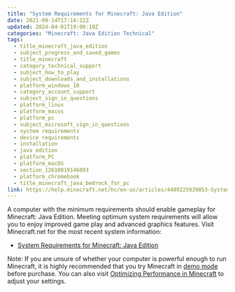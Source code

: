 ```yaml
---
title: "System Requirements for Minecraft: Java Edition"
date: 2021-09-14T17:14:22Z
updated: 2024-04-01T19:00:19Z
categories: "Minecraft: Java Edition Technical"
tags:
  - title_minecraft_java_edition
  - subject_progress_and_saved_games
  - title_minecraft
  - category_technical_support
  - subject_how_to_play
  - subject_downloads_and_installations
  - platform_windows_10
  - category_account_support
  - subject_sign_in_questions
  - platform_linux
  - platform_macos
  - platform_pc
  - subject_microsoft_sign_in_questions
  - system requirements
  - device requirements
  - installation
  - java edition
  - platform_PC
  - platform_macOS
  - section_12618019146893
  - platform_chromebook
  - title_minecraft_java_bedrock_for_pc
link: https://help.minecraft.net/hc/en-us/articles/4409225939853-System-Requirements-for-Minecraft-Java-Edition
---
```


A computer with the minimum requirements should enable gameplay for Minecraft: Java Edition. Meeting optimum system requirements will allow you to enjoy improved game play and advanced graphics features. Visit Minecraft.net for the most recent system information:

- [System Requirements for Minecraft: Java Edition](https://www.minecraft.net/en-us/store/minecraft-deluxe-collection-pc#accordionv1-b6c8df09da-item-7739893325)

  
Note: If you are unsure of whether your computer is powerful enough to run Minecraft, it is highly recommended that you try Minecraft in [demo mode](./Minecraft-Java-Edition-Demo-Mode.md) before purchase. You can also visit [Optimizing Performance in Minecraft](../Minecraft-Bedrock-Edition-Technical/Optimizing-Performance-in-Minecraft.md) to adjust your settings.
